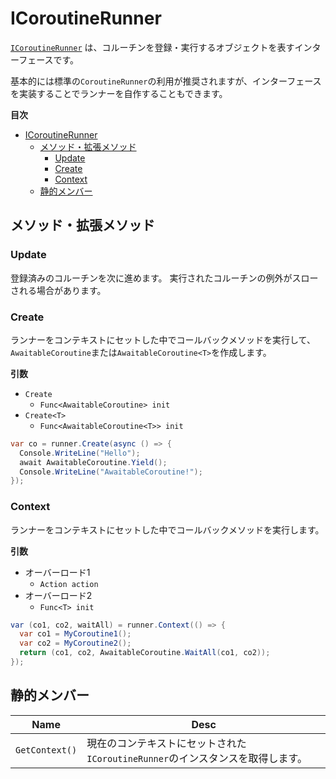 # ICoroutineRunner

[`ICoroutineRunner`](../src/AwaitableCoroutine/ICoroutineRunner.cs)
は、コルーチンを登録・実行するオブジェクトを表すインターフェースです。

基本的には標準の`CoroutineRunner`の利用が推奨されますが、インターフェースを実装することでランナーを自作することもできます。

**目次**
- [ICoroutineRunner](#icoroutinerunner)
  - [メソッド・拡張メソッド](#メソッド拡張メソッド)
    - [Update](#update)
    - [Create](#create)
    - [Context](#context)
  - [静的メンバー](#静的メンバー)

## メソッド・拡張メソッド

### Update
登録済みのコルーチンを次に進めます。 実行されたコルーチンの例外がスローされる場合があります。

### Create
ランナーをコンテキストにセットした中でコールバックメソッドを実行して、`AwaitableCoroutine`または`AwaitableCoroutine<T>`を作成します。

**引数**
* `Create`
  * `Func<AwaitableCoroutine> init`
* `Create<T>`
  * `Func<AwaitableCoroutine<T>> init`

```csharp
var co = runner.Create(async () => {
  Console.WriteLine("Hello");
  await AwaitableCoroutine.Yield();
  Console.WriteLine("AwaitableCoroutine!");
});
```

### Context
ランナーをコンテキストにセットした中でコールバックメソッドを実行します。

**引数**
* オーバーロード1
  * `Action action`
* オーバーロード2
  * `Func<T> init`

```csharp
var (co1, co2, waitAll) = runner.Context(() => {
  var co1 = MyCoroutine1();
  var co2 = MyCoroutine2();
  return (co1, co2, AwaitableCoroutine.WaitAll(co1, co2));
});
```


## 静的メンバー
| Name | Desc |
| --- | --- |
| `GetContext()` | 現在のコンテキストにセットされた`ICoroutineRunner`のインスタンスを取得します。 |
